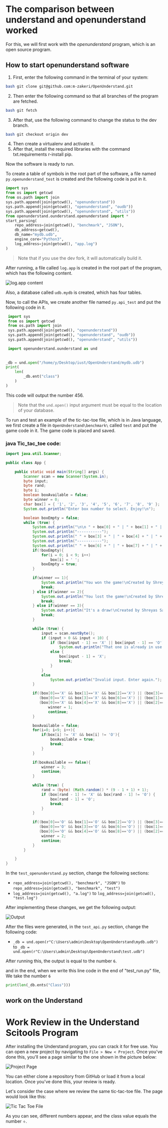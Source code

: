 # The comparison between understand and openunderstand worked

For this, we will first work with the _openunderstand_ program, which is an open source program.

## How to start openunderstand software

1. First, enter the following command in the terminal of your system:


```bash
bash git clone git@github.com:m-zakeri/OpenUnderstand.git
```

2. Then enter the following command so that all branches of the program are fetched.

```bash
bash git fetch
```

3. After that, use the following command to change the status to the dev branch.

```bash
bash git checkout origin dev

```

4. Then create a virtualenv and activate it.
5. After that, install the required libraries with the command txt.requirements r-install pip.

Now the software is ready to run.

To create a table of symbols in the root part of the software, a file named `py.openunderstand_test` is created and the following code is put in it.



```python 
import sys 
from os import getcwd 
from os.path import join 
sys.path.append(join(getcwd(), "openunderstand")) 
sys.path.append(join(getcwd(), "openunderstand", "oudb")) 
sys.path.append(join(getcwd(), "openunderstand", "utils")) 
from openunderstand.ounderstand.openunderstand import * 
start_parsing( 
    repo_address=join(getcwd(), "benchmark", "JSON"), 
    db_address=getcwd(), 
    db_name="mydb.udb", 
    engine_core="Python3", 
    log_address=join(getcwd(), "app.log") 
)
```

> Note that if you use the dev fork, it will automatically build it.

After running, a file called `log.app` is created in the root part of the program, which has the following content.

![log.app content](../pictures/HW_5_start_parser.JPG)


Also, a database called `udb.mydb` is created, which has four tables.

Now, to call the APIs, we create another file named `py.api_test` and put the following code in it.


```python
 import sys 
 from os import getcwd 
 from os.path import join 
 sys.path.append(join(getcwd(), "openunderstand")) 
 sys.path.append(join(getcwd(), "openunderstand", "oudb")) 
 sys.path.append(join(getcwd(), "openunderstand", "utils")) 

 import openunderstand.ounderstand as und 
 
 
_db = und.open("/home/y/Desktop/iust/OpenUnderstand/mydb.udb") 
print( 
    len( 
        _db.ent("class") 
    ) 
)
 ```



This code will output the number 456.

> Note that the `und.open()` input argument must be equal to the location of your database.


To run and test an example of the tic-tac-toe file, which is in Java language, we first create a file in `OpenUnderstand\benchmark\` called `test` and put the game code in it. The game code is placed and saved.


### java Tic_tac_toe code:
```java
import java.util.Scanner;

public class App {

    public static void main(String[] args) {
        Scanner scan = new Scanner(System.in);
        byte input;
        byte rand;
        byte i;
        boolean boxAvailable = false;
        byte winner = 0;
        char box[] = { '1', '2', '3', '4', '5', '6', '7', '8', '9' };
        System.out.println("Enter box number to select. Enjoy!\n");

        boolean boxEmpty = false;
        while (true) {
            System.out.println("\n\n " + box[0] + " | " + box[1] + " | " + box[2] + " ");
            System.out.println("-----------");
            System.out.println(" " + box[3] + " | " + box[4] + " | " + box[5] + " ");
            System.out.println("-----------");
            System.out.println(" " + box[6] + " | " + box[7] + " | " + box[8] + " \n");
            if(!boxEmpty){
                for(i = 0; i < 9; i++)
                    box[i] = ' ';
                boxEmpty = true;
            }

            if(winner == 1){
                System.out.println("You won the game!\nCreated by Shreyas Saha. Thanks for playing!");
                break;
            } else if(winner == 2){
                System.out.println("You lost the game!\nCreated by Shreyas Saha. Thanks for playing!");
                break;
            } else if(winner == 3){
                System.out.println("It's a draw!\nCreated by Shreyas Saha. Thanks for playing!");
                break;
            }

            while (true) {
                input = scan.nextByte();
                if (input > 0 && input < 10) {
                    if (box[input - 1] == 'X' || box[input - 1] == 'O')
                        System.out.println("That one is already in use. Enter another.");
                    else {
                        box[input - 1] = 'X';
                        break;
                    }
                }
                else
                    System.out.println("Invalid input. Enter again.");
            }

            if((box[0]=='X' && box[1]=='X' && box[2]=='X') || (box[3]=='X' && box[4]=='X' && box[5]=='X') || (box[6]=='X' && box[7]=='X' && box[8]=='X') ||
               (box[0]=='X' && box[3]=='X' && box[6]=='X') || (box[1]=='X' && box[4]=='X' && box[7]=='X') || (box[2]=='X' && box[5]=='X' && box[8]=='X') ||
               (box[0]=='X' && box[4]=='X' && box[8]=='X') || (box[2]=='X' && box[4]=='X' && box[6]=='X')){
                   winner = 1;
                   continue;
            }

            boxAvailable = false;
            for(i=0; i<9; i++){
                if(box[i] != 'X' && box[i] != 'O'){
                    boxAvailable = true;
                    break;
                }
            }

            if(boxAvailable == false){
                winner = 3;
                continue;
            }

            while (true) {
                rand = (byte) (Math.random() * (9 - 1 + 1) + 1);
                if (box[rand - 1] != 'X' && box[rand - 1] != 'O') {
                    box[rand - 1] = 'O';
                    break;
                }
            }

            if((box[0]=='O' && box[1]=='O' && box[2]=='O') || (box[3]=='O' && box[4]=='O' && box[5]=='O') || (box[6]=='O' && box[7]=='O' && box[8]=='O') ||
               (box[0]=='O' && box[3]=='O' && box[6]=='O') || (box[1]=='O' && box[4]=='O' && box[7]=='O') || (box[2]=='O' && box[5]=='O' && box[8]=='O') ||
               (box[0]=='O' && box[4]=='O' && box[8]=='O') || (box[2]=='O' && box[4]=='O' && box[6]=='O')){
                winner = 2;
                continue;
            }
        }

    }
}

```


In the `test_openunderstand.py` section, change the following sections:
- `repo_address=join(getcwd(), "benchmark", "JSON")` to `repo_address=join(getcwd(), "benchmark", "test")`
- `log_address=join(getcwd(), "a.log")` to `log_address=join(getcwd(), "test.log")`

After implementing these changes, we get the following output:

![Output](../pictures/HW_5_first_try.JPG)

After the files were generated, in the `test_api.py` section, change the following code:
- `_db = und.open(r"C:\Users\admin\Desktop\OpenUnderstand\mydb.udb")` to `_db = und.open(r"C:\Users\admin\Desktop\OpenUnderstand\test.udb")`

After running this, the output is equal to the number `6`.


and in the end, when we write this line code in the end of "test_run.py" file, We take the number `6`

```python
print(len(_db.ents("Class")))

```






## work on the Understand

# Work Review in the Understand Scitools Program

After installing the Understand program, you can crack it for free use. You can open a new project by navigating to `File > New < Project`. Once you've done this, you'll see a page similar to the one shown in the picture below:

![Project Page](../pictures/HW_5_new_project_understand.JPG)

You can either clone a repository from GitHub or load it from a local location. Once you've done this, your review is ready.

Let's consider the case where we review the same tic-tac-toe file. The page would look like this:

![Tic Tac Toe File](../pictures/HW_5_understan_tic_tac_toe.JPG)

As you can see, different numbers appear, and the class value equals the number ÷.

